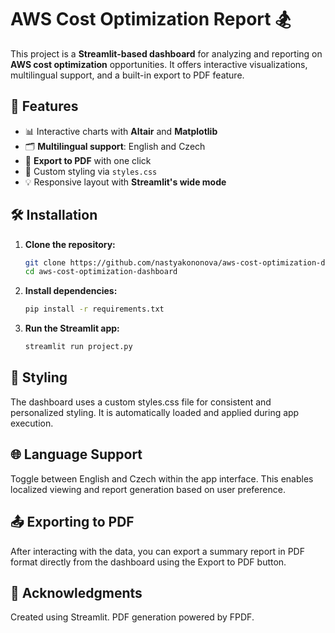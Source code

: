 # AWS Cost Optimization Report 🏂

This project is a **Streamlit-based dashboard** for analyzing and reporting on **AWS cost optimization** opportunities. It offers interactive visualizations, multilingual support, and a built-in export to PDF feature.

## 🚀 Features

- 📊 Interactive charts with **Altair** and **Matplotlib**
- 🗂 **Multilingual support**: English and Czech
- 📄 **Export to PDF** with one click
- 🎨 Custom styling via `styles.css`
- 💡 Responsive layout with **Streamlit's wide mode**

## 🛠️ Installation

1. **Clone the repository:**

   ```bash
   git clone https://github.com/nastyakononova/aws-cost-optimization-dashboard.git
   cd aws-cost-optimization-dashboard

2. **Install dependencies:**

   ```bash
   pip install -r requirements.txt

3. **Run the Streamlit app:**

   ```bash
   streamlit run project.py

## 🎨 Styling

   The dashboard uses a custom styles.css file for consistent and personalized styling. It is automatically loaded and applied during app execution.

## 🌐 Language Support

Toggle between English and Czech within the app interface. This enables localized viewing and report generation based on user preference.

## 📤 Exporting to PDF

   After interacting with the data, you can export a summary report in PDF format directly from the dashboard using the Export to PDF button.

## 🙌 Acknowledgments

Created using Streamlit.
PDF generation powered by FPDF.
